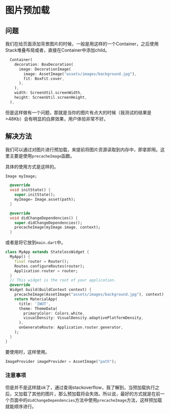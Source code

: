 # 图片预加载

## 问题

我们在给页面添加背景图片的时候，一般是用这样的一个Container，之后使用Stack堆叠布局或者，直接在Container中添加child。

```dart
  Container(
    decoration: BoxDecoration(
      image: DecorationImage(
        image: AssetImage("assets/images/background.jpg"),
        fit: BoxFit.cover,
      ),
    ),
    width: ScreenUtil.screenWidth,
    height: ScreenUtil.screenHeight,
  ),
```

但是这样做有一个问题，那就是当你的图片有点大的时候（我测试的结果是>48Kb）会有明显的白屏效果，用户体验非常不好。

## 解决方法

我们可以通过对图片进行预加载，来提前将图片资源读取到内存中，即拿即用。这里主要是使用`precacheImage`函数。

具体的使用方式是这样的。

```dart
Image myImage;

  @override
  void initState() {
    super.initState();
    myImage= Image.asset(path);
  }

  @override
  void didChangeDependencies() {
    super.didChangeDependencies();
    precacheImage(myImage.image, context);
  }
```

或者是将它放到`main.dart`中。

```dart
class MyApp extends StatelessWidget {
  MyApp() {
    final router = Router();
    Routes.configureRoutes(router);
    Application.router = router;
  }
  // This widget is the root of your application.
  @override
  Widget build(BuildContext context) {
    precacheImage(AssetImage("assets/images/background.jpg"), context);
    return MaterialApp(
      title: 'IWUT',
      theme: ThemeData(
        primaryColor: Colors.white,
        visualDensity: VisualDensity.adaptivePlatformDensity,
      ),
      onGenerateRoute: Application.router.generator,
    );
  }
}
```

要使用时，这样使用。

```dart
ImageProvider imageProvider = AssetImage("path");
```

### 注意事项

但是并不是这样就ok了，通过查询stackoverflow，我了解到，当预加载执行之后，又加载了其他的图片，那么预加载将会失效。所以说，最好的方式就是在前一个页面中的`didChangeDependencies`方法中使用`precacheImage`方法，这样预加载就能顺序进行。
